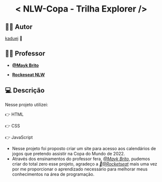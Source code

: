<h1 align="center">
  < NLW-Copa - Trilha Explorer />
</h1>

## :man_artist: Autor

[kaduej](https://github.com/kaduej) :wave:


## :man_teacher: Professor

- **[@Mayk Brito](https://github.com/maykbrito)**

- **[Rockeseat NLW ](https://rseat.in/nlw-edicao-esports)**

## :computer: Descrição
Nesse projeto utilizei:

:point_right: HTML

:point_right: CSS 

:point_right: JavaScript

- Nesse projeto foi proposto criar um site para acesso aos calendários de jogos que pretendo assistir na Copa do Mundo de 2022.
- Através dos ensinamentos do professor fera, *[@Mayk Brito](https://github.com/maykbrito)*, pudemos criar do total zero esse projeto, agradeço a *[🚀@Rocketseat](https://github.com/Rocketseat)* mais uma vez por me proporcionar o aprendizado necessário para melhorar meus conhecimentos na área de programação.
